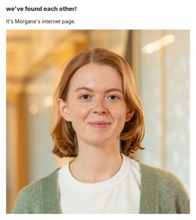 ### we've found each other!
It's Morgane's internet page. 

<img src="square.jpg" class="circle-image">


